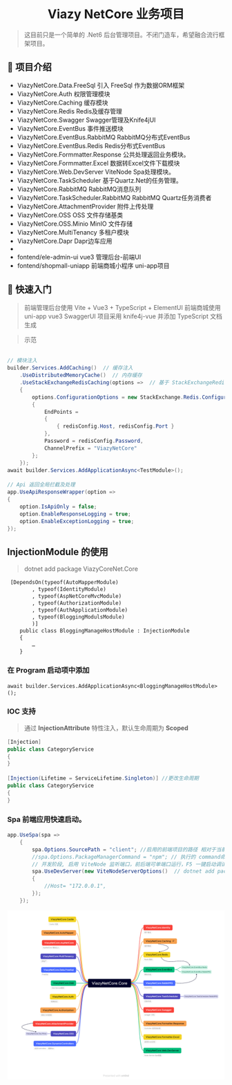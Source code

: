 <h1 align="center"> Viazy NetCore 业务项目</h1>

> 这目前只是一个简单的 .Net6 后台管理项目。不闭门造车，希望融合流行框架项目。

## 🚩 项目介绍 
- ViazyNetCore.Data.FreeSql 引入 FreeSql 作为数据ORM框架
- ViazyNetCore.Auth 权限管理模块
- ViazyNetCore.Caching 缓存模块
- ViazyNetCore.Redis Redis及缓存管理
- ViazyNetCore.Swagger Swagger管理及Knife4jUI
- ViazyNetCore.EventBus 事件推送模块
- ViazyNetCore.EventBus.RabbitMQ RabbitMQ分布式EventBus
- ViazyNetCore.EventBus.Redis Redis分布式EventBus
- ViazyNetCore.Formmatter.Response 公共处理返回业务模块。
- ViazyNetCore.Formmatter.Excel 数据转Excel文件下载模块
- ViazyNetCore.Web.DevServer ViteNode Spa处理模块。
- ViazyNetCore.TaskScheduler 基于Quartz.Net的任务管理。
- ViazyNetCore.RabbitMQ RabbitMQ消息队列
- ViazyNetCore.TaskScheduler.RabbitMQ RabbitMQ Quartz任务消费者
- ViazyNetCore.AttachmentProvider 附件上传处理
- ViazyNetCore.OSS  OSS 文件存储基类
- ViazyNetCore.OSS.Minio MinIO 文件存储
- ViazyNetCore.MultiTenancy 多租户模块
- ViazyNetCore.Dapr Dapr边车应用
-
- fontend/ele-admin-ui vue3 管理后台-前端UI
- fontend/shopmall-uniapp 前端商城小程序 uni-app项目
## 🚀 快速入门

> 前端管理后台使用 Vite + Vue3 + TypeScript + ElementUI
> 前端商城使用 uni-app vue3
> SwaggerUI 项目采用 knife4j-vue 并添加 TypeScript 文档生成

> 示范

``` csharp

// 模块注入
builder.Services.AddCaching()  // 缓存注入
    .UseDistributedMemoryCache()  // 内存缓存
    .UseStackExchangeRedisCaching(options =>  // 基于 StackExchangeRedis 的缓存
    {
        options.ConfigurationOptions = new StackExchange.Redis.ConfigurationOptions
        {
            EndPoints =
            {
                { redisConfig.Host, redisConfig.Port }
            },
            Password = redisConfig.Password,
            ChannelPrefix = "ViazyNetCore"
        };
    });
await builder.Services.AddApplicationAsync<TestModule>();

// Api 返回全局拦截及处理
app.UseApiResponseWrapper(option =>
{
    option.IsApiOnly = false;
    option.EnableResponseLogging = true;
    option.EnableExceptionLogging = true;
});
```

##  InjectionModule 的使用
> dotnet add package ViazyCoreNet.Core

```
 [DependsOn(typeof(AutoMapperModule)
        , typeof(IdentityModule)
        , typeof(AspNetCoreMvcModule)
        , typeof(AuthorizationModule)
        , typeof(AuthApplicationModule)
        , typeof(BloggingModulsModule)
        )]
    public class BloggingManageHostModule : InjectionModule
    {
        …
    }
```

### 在 **Program** 启动项中添加
```
await builder.Services.AddApplicationAsync<BloggingManageHostModule>();
```

### **IOC** 支持
> 通过 **InjectionAttribute** 特性注入，默认生命周期为 **Scoped**

```csharp
[Injection]
public class CategoryService
{
}

[Injection(Lifetime = ServiceLifetime.Singleton)] //更改生命周期
public class CategoryService
{
}
```

### Spa 前端应用快速启动。
```csharp
app.UseSpa(spa =>
    {
        spa.Options.SourcePath = "client"; //启用的前端项目的路径 相对于当前项目路径
        //spa.Options.PackageManagerCommand = "npm"; // 执行的 command命令
        // 开发阶段, 启用 ViteNode 监听端口，前后端可单端口运行，F5 一键启动调试。
        spa.UseDevServer(new ViteNodeServerOptions()  // dotnet add package ViazyNetCore.Web.DevServer
        {
            //Host= "172.0.0.1",
        });
    });
```
![xmind](./docs/ViazyNetCore.Core.png)